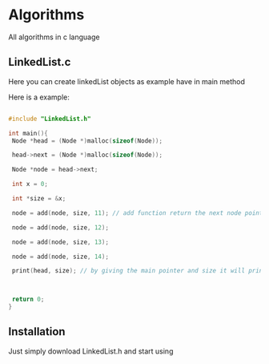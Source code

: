 # Algorithms
All algorithms in c language 

## LinkedList.c 

Here you can create linkedList objects as example have in main method 

Here is a example:
 ```c

#include "LinkedList.h"

int main(){
  Node *head = (Node *)malloc(sizeof(Node));

  head->next = (Node *)malloc(sizeof(Node));

  Node *node = head->next;

  int x = 0;

  int *size = &x;

  node = add(node, size, 11); // add function return the next node pointer

  node = add(node, size, 12);

  node = add(node, size, 13);

  node = add(node, size, 14);

  print(head, size); // by giving the main pointer and size it will print the values



  return 0;
}

```


## Installation 
Just simply download LinkedList.h and start using 

